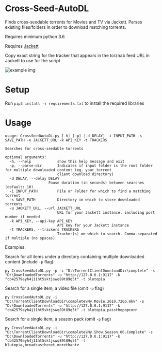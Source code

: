 # Cross-Seed-AutoDL
Finds cross-seedable torrents for Movies and TV via Jackett. Parses existing files/folders in order to download matching torrents.

Requires minimum python 3.6

Requires [Jackett](https://github.com/Jackett/Jackett)

Copy exact string for the tracker that appears in the torznab feed URL in Jackett to use for the script

![example img](https://i.ibb.co/8YdNh5v/image.png)


# Setup


Run `pip3 install -r requirements.txt` to install the required libraries


# Usage

	usage: CrossSeedAutoDL.py [-h] [-p] [-d DELAY] -i INPUT_PATH -s SAVE_PATH -u JACKETT_URL -k API_KEY -t TRACKERS

	Searches for cross-seedable torrents

	optional arguments:
	  -h, --help            show this help message and exit
	  -p, --parse-dir       Indicates if input folder is the root folder for multiple downloaded content (eg. your torrent
	                        client download directory)
      -d DELAY, --delay DELAY
                        Pause duration (in seconds) between searches (default: 10)
	  -i INPUT_PATH         File or Folder for which to find a matching torrent
	  -s SAVE_PATH          Directory in which to store downloaded torrents
	  -u JACKETT_URL, --url JACKETT_URL
	                        URL for your Jackett instance, including port number if needed
	  -k API_KEY, --api-key API_KEY
	                        API key for your Jackett instance
	  -t TRACKERS, --trackers TRACKERS
	                        Tracker(s) on which to search. Comma-separated if multiple (no spaces)

Examples:

Search for all items under a directory containing multiple downloaded content (include `-p` flag):

	py CrossSeedAutoDL.py -p -i "D:\TorrentClientDownloadDir\complete" -s "D:\DownloadedTorrents" -u "http://127.0.0.1:9117" -k "cb42579eyh4j11ht5sktjswq89t89q5t" -t blutopia

Search for a single item, a video file (omit `-p` flag)

	py CrossSeedAutoDL.py -i "D:\TorrentClientDownloadDir\complete\My.Movie.2010.720p.mkv" -s "D:\DownloadedTorrents" -u "http://127.0.0.1:9117" -k "cb42579eyh4j11ht5sktjswq89t89q5t" -t blutopia,passthepopcorn

Search for a single item, a season pack (omit `-p` flag)

	py CrossSeedAutoDL.py -i "D:\TorrentClientDownloadDir\complete\My.Show.Season.06.Complete" -s "D:\DownloadedTorrents" -u "http://127.0.0.1:9117" -k "cb42579eyh4j11ht5sktjswq89t89q5t" -t blutopia,broadcasthenet,morethantv